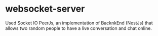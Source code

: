 # websocket-server
Used Socket IO PeerJs, an implementation of BacknkEnd (NestJs) that allows two random people to have a live conversation and chat online.
